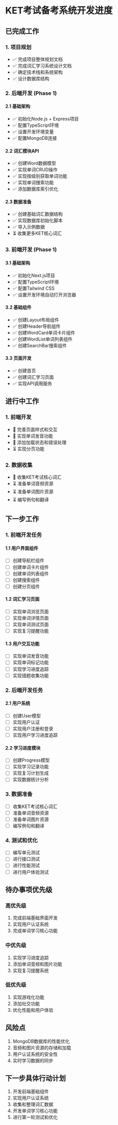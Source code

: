 # KET考试备考系统开发进度

## 已完成工作

### 1. 项目规划
- ✅ 完成项目整体规划文档
- ✅ 完成词汇学习系统设计文档
- ✅ 确定技术栈和系统架构
- ✅ 设计数据库结构

### 2. 后端开发 (Phase 1)
#### 2.1 基础架构
- ✅ 初始化Node.js + Express项目
- ✅ 配置TypeScript环境
- ✅ 设置开发环境变量
- ✅ 配置MongoDB连接

#### 2.2 词汇模块API
- ✅ 创建Word数据模型
- ✅ 实现单词CRUD操作
- ✅ 实现按级别获取单词功能
- ✅ 实现单词搜索功能
- ✅ 添加数据库索引优化

#### 2.3 数据准备
- ✅ 创建基础词汇数据结构
- ✅ 实现数据库初始化脚本
- ✅ 导入示例数据
- ⏳ 收集更多KET核心词汇

### 3. 前端开发 (Phase 1)
#### 3.1 基础架构
- ✅ 初始化Next.js项目
- ✅ 配置TypeScript环境
- ✅ 配置Tailwind CSS
- ✅ 设置开发环境自动打开浏览器

#### 3.2 基础组件
- ✅ 创建Layout布局组件
- ✅ 创建Header导航组件
- ✅ 创建WordCard单词卡片组件
- ✅ 创建WordList单词列表组件
- ✅ 创建SearchBar搜索组件

#### 3.3 页面开发
- ✅ 创建首页
- ✅ 创建词汇学习页面
- ✅ 实现API调用服务

## 进行中工作

### 1. 前端开发
- 🔄 完善页面样式和交互
- 🔄 实现单词发音功能
- 🔄 添加加载状态和错误处理
- ⏳ 实现分页功能

### 2. 数据收集
- 🔄 收集KET考试核心词汇
- ⏳ 准备单词音频资源
- ⏳ 准备单词图片资源
- ⏳ 编写例句和翻译

## 下一步工作

### 1. 前端开发任务
#### 1.1 用户界面组件
- [ ] 创建导航栏组件
- [ ] 创建单词卡片组件
- [ ] 创建单词列表组件
- [ ] 创建搜索组件
- [ ] 创建分页组件

#### 1.2 词汇学习页面
- [ ] 实现单词浏览页面
- [ ] 实现单词详情页面
- [ ] 实现单词测试页面
- [ ] 实现复习提醒功能

#### 1.3 用户交互功能
- [ ] 实现单词发音功能
- [ ] 实现单词标记功能
- [ ] 实现学习进度追踪
- [ ] 实现错题收集功能

### 2. 后端开发任务
#### 2.1 用户系统
- [ ] 创建User模型
- [ ] 实现用户认证
- [ ] 实现用户注册和登录
- [ ] 实现用户学习进度追踪

#### 2.2 学习进度模块
- [ ] 创建Progress模型
- [ ] 实现学习记录功能
- [ ] 实现复习计划生成
- [ ] 实现数据统计分析

### 3. 数据准备
- [ ] 收集KET考试核心词汇
- [ ] 准备单词音频资源
- [ ] 准备单词图片资源
- [ ] 编写例句和翻译

### 4. 测试和优化
- [ ] 编写单元测试
- [ ] 进行接口测试
- [ ] 进行性能测试
- [ ] 进行用户体验测试

## 待办事项优先级

### 高优先级
1. 完成前端基础界面开发
2. 实现用户认证系统
3. 完成单词学习核心功能

### 中优先级
1. 实现学习进度追踪
2. 添加单词音频和图片功能
3. 实现复习提醒系统

### 低优先级
1. 实现游戏化功能
2. 添加社交功能
3. 优化性能和用户体验

## 风险点
1. MongoDB数据库的性能优化
2. 音频和图片资源的存储和加载
3. 用户认证系统的安全性
4. 实时学习数据的同步

## 下一步具体行动计划
1. 开发前端基础组件
2. 实现用户认证系统
3. 收集和整理词汇数据
4. 开发单词学习核心功能
5. 进行第一轮测试和优化 